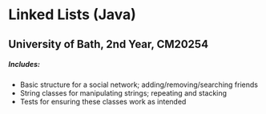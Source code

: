 # Linked Lists (Java)
## University of Bath, 2nd Year, CM20254


##### Includes:
 - Basic structure for a social network; adding/removing/searching friends
 - String classes for manipulating strings; repeating and stacking
 - Tests for ensuring these classes work as intended